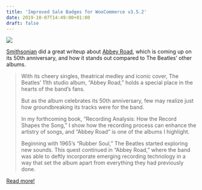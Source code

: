 ```yaml
---
title: 'Improved Sale Badges for WooCommerce v3.5.2'
date: 2019-10-07T14:49:00+01:00
draft: false
---
```


[![](https://cdn-blog.adafruit.com/uploads/2019/10/crossing_street_with_abbey_road_album-600x378.jpg)](https://www.smithsonianmag.com/innovation/how-beatles-took-recording-technology-new-level-abbey-road-180973262/)

[Smithsonian](https://www.smithsonianmag.com/innovation/how-beatles-took-recording-technology-new-level-abbey-road-180973262/) did a great writeup about [Abbey Road](https://www.thebeatles.com/album/abbey-road), which is coming up on its 50th anniversary, and how it stands out compared to The Beatles’ other albums.

> With its cheery singles, theatrical medley and iconic cover, The Beatles’ 11th studio album, “Abbey Road,” holds a special place in the hearts of the band’s fans.
> 
> But as the album celebrates its 50th anniversary, few may realize just how groundbreaking its tracks were for the band.
> 
> In my forthcoming book, “Recording Analysis: How the Record Shapes the Song,” I show how the recording process can enhance the artistry of songs, and “Abbey Road” is one of the albums I highlight.
> 
> Beginning with 1965’s “Rubber Soul,” The Beatles started exploring new sounds. This quest continued in “Abbey Road,” where the band was able to deftly incorporate emerging recording technology in a way that set the album apart from everything they had previously done.

[Read more!](https://www.smithsonianmag.com/innovation/how-beatles-took-recording-technology-new-level-abbey-road-180973262/)